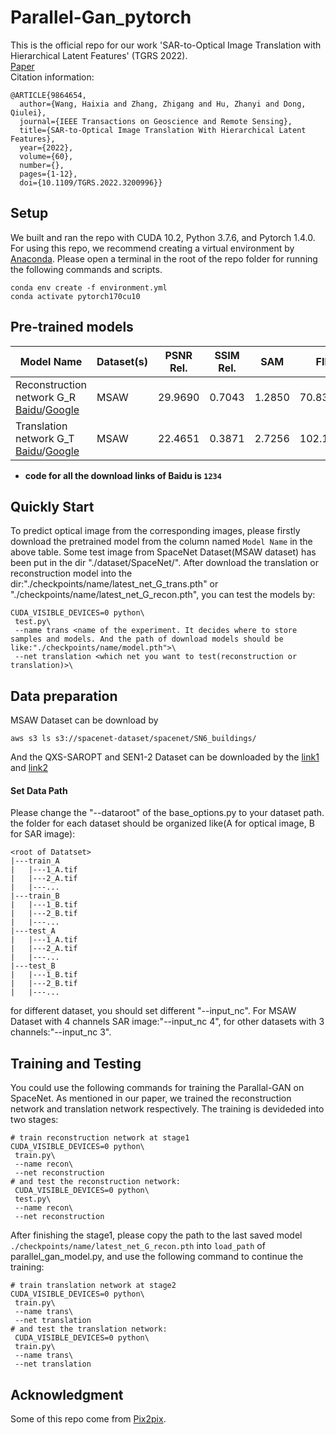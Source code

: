 # Parallel-Gan_pytorch
This is the official repo for our work 'SAR-to-Optical Image Translation with Hierarchical Latent Features' (TGRS 2022).  
[Paper](https://https://ieeexplore.ieee.org/document/9864654)  
Citation information:  
```
@ARTICLE{9864654,
  author={Wang, Haixia and Zhang, Zhigang and Hu, Zhanyi and Dong, Qiulei},
  journal={IEEE Transactions on Geoscience and Remote Sensing}, 
  title={SAR-to-Optical Image Translation With Hierarchical Latent Features}, 
  year={2022},
  volume={60},
  number={},
  pages={1-12},
  doi={10.1109/TGRS.2022.3200996}}
```

## Setup
We built and ran the repo with CUDA 10.2, Python 3.7.6, and Pytorch 1.4.0. For using this repo, we recommend creating a virtual environment by [Anaconda](https://www.anaconda.com/products/individual). Please open a terminal in the root of the repo folder for running the following commands and scripts.
```
conda env create -f environment.yml
conda activate pytorch170cu10
```

## Pre-trained models
|Model Name|Dataset(s)|PSNR Rel.|SSIM Rel.|SAM|FID|
|----------|----------|--------|-------|----|-------|
|Reconstruction network G_R [Baidu](https://pan.baidu.com/s/10udDJaswX44SXg11a-Vn8Q?pwd=1234)/[Google](https://drive.google.com/file/d/13nKYFD2o7tyoV_K92hrMb11x0HayI4mD/view?usp=share_link)|MSAW|29.9690|0.7043|1.2850|70.8376|
|Translation network G_T [Baidu](https://pan.baidu.com/s/1Flie7J8K04oWeu0k8zCpqw?pwd=1234)/[Google](https://drive.google.com/file/d/1PcGqallpb8VOw3cXhUqNXg1WjAaB3QUl/view?usp=share_link)|MSAW|22.4651|0.3871|2.7256|102.1934|

* **code for all the download links of Baidu is `1234`**
## Quickly Start
To predict optical image from the corresponding images, please firstly download the pretrained model from the column named `Model Name` in the above table. Some test image from SpaceNet Dataset(MSAW dataset) has been put in the dir "./dataset/SpaceNet/". After download the translation or reconstruction model into the dir:"./checkpoints/name/latest_net_G_trans.pth" or "./checkpoints/name/latest_net_G_recon.pth", you can test the models by:
```
CUDA_VISIBLE_DEVICES=0 python\
 test.py\
 --name trans <name of the experiment. It decides where to store samples and models. And the path of download models should be like:"./checkpoints/name/model.pth">\
 --net translation <which net you want to test(reconstruction or translation)>\
 ```
## Data preparation
MSAW Dataset can be download by
```
aws s3 ls s3://spacenet-dataset/spacenet/SN6_buildings/
```
And the QXS-SAROPT and SEN1-2 Dataset can be downloaded by the [link1](https://github.com/yaoxu008/QXS-SAROPT) and [link2](https://mediatum.ub.tum.de/1436631)
#### Set Data Path
Please change the "--dataroot" of the base_options.py to your dataset path. 
the folder for each dataset should be organized like(A for optical image, B for SAR image):
```
<root of Datatset>
|---train_A
|   |---1_A.tif
|   |---2_A.tif
|   |---...
|---train_B
|   |---1_B.tif
|   |---2_B.tif
|   |---...
|---test_A
|   |---1_A.tif
|   |---2_A.tif
|   |---...
|---test_B
|   |---1_B.tif
|   |---2_B.tif
|   |---...
```

for different dataset, you should set different "--input_nc". For MSAW Dataset with 4 channels SAR image:"--input_nc 4", for other datasets with 3 channels:"--input_nc 3".
## Training and Testing
You could use the following commands for training the Parallal-GAN on SpaceNet. As mentioned in our paper, we trained the reconstruction network and translation network respectively. The training is devideded into two stages:
```
# train reconstruction network at stage1
CUDA_VISIBLE_DEVICES=0 python\
 train.py\
 --name recon\
 --net reconstruction
# and test the reconstruction network:
 CUDA_VISIBLE_DEVICES=0 python\
 test.py\
 --name recon\
 --net reconstruction
```
After finishing the stage1, please copy the path to the last saved model `./checkpoints/name/latest_net_G_recon.pth` into `load_path` of parallel_gan_model.py, and use the following command to continue the training:
```
# train translation network at stage2
CUDA_VISIBLE_DEVICES=0 python\
 train.py\
 --name trans\
 --net translation
# and test the translation network:
 CUDA_VISIBLE_DEVICES=0 python\
 train.py\
 --name trans\
 --net translation
 ```

## Acknowledgment
Some of this repo come from [Pix2pix](https://github.com/junyanz/pytorch-CycleGAN-and-pix2pix).
